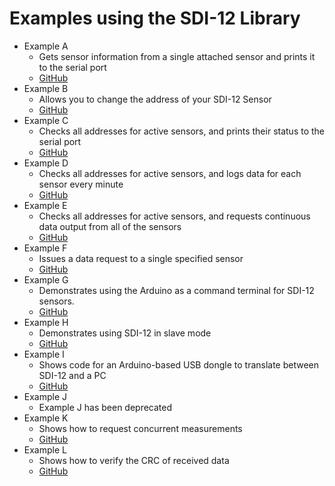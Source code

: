 # Examples using the SDI-12 Library<!-- {#examples_page} -->

- Example A <!--! @subpage example_a_page -->
  - Gets sensor information from a single attached sensor and prints it to the serial port
  - [GitHub](https://github.com/EnviroDIY/Arduino-SDI-12/tree/master/examples/a_wild_card)
- Example B <!--! @subpage example_b_page -->
  - Allows you to change the address of your SDI-12 Sensor
  - [GitHub](https://github.com/EnviroDIY/Arduino-SDI-12/tree/master/examples/b_address_change)
- Example C <!--! @subpage example_c_page -->
  - Checks all addresses for active sensors, and prints their status to the serial port
  - [GitHub](https://github.com/EnviroDIY/Arduino-SDI-12/tree/master/examples/c_check_all_addresses)
- Example D <!--! @subpage example_d_page -->
  - Checks all addresses for active sensors, and logs data for each sensor every minute
  - [GitHub](https://github.com/EnviroDIY/Arduino-SDI-12/tree/master/examples/d_simple_logger)
- Example E <!--! @subpage example_e_page -->
  - Checks all addresses for active sensors, and requests continuous data output from all of the sensors
  - [GitHub](https://github.com/EnviroDIY/Arduino-SDI-12/tree/master/examples/e_continuous_measurement)
- Example F <!--! @subpage example_f_page -->
  - Issues a data request to a single specified sensor
  - [GitHub](https://github.com/EnviroDIY/Arduino-SDI-12/tree/master/examples/f_basic_data_request)
- Example G <!--! @subpage example_g_page -->
  - Demonstrates using the Arduino as a command terminal for SDI-12 sensors.
  - [GitHub](https://github.com/EnviroDIY/Arduino-SDI-12/tree/master/examples/g_terminal_window)
- Example H <!--! @subpage example_h_page -->
  - Demonstrates using SDI-12 in slave mode
  - [GitHub](https://github.com/EnviroDIY/Arduino-SDI-12/tree/master/examples/h_SDI-12_slave_implementation)
- Example I <!--! @subpage example_i_page -->
  - Shows code for an Arduino-based USB dongle to translate between SDI-12 and a PC
  - [GitHub](https://github.com/EnviroDIY/Arduino-SDI-12/tree/master/examples/i_SDI-12_interface)
- Example J <!--! @subpage example_j_page -->
  - Example J has been deprecated
- Example K <!--! @subpage example_k_page -->
  -  Shows how to request concurrent measurements
  - [GitHub](https://github.com/EnviroDIY/Arduino-SDI-12/tree/master/examples/k_concurrent_logger)
- Example L <!--! @subpage example_l_page -->
  -  Shows how to verify the CRC of received data
  - [GitHub](https://github.com/EnviroDIY/Arduino-SDI-12/tree/master/examples/l_verify_crc)
